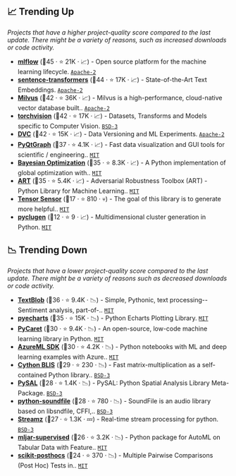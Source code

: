 ## 📈 Trending Up

_Projects that have a higher project-quality score compared to the last update. There might be a variety of reasons, such as increased downloads or code activity._

- <b><a href="https://github.com/mlflow/mlflow">mlflow</a></b> (🥇45 ·  ⭐ 21K · 📈) - Open source platform for the machine learning lifecycle. <code><a href="http://bit.ly/3nYMfla">Apache-2</a></code>
- <b><a href="https://github.com/UKPLab/sentence-transformers">sentence-transformers</a></b> (🥇44 ·  ⭐ 17K · 📈) - State-of-the-Art Text Embeddings. <code><a href="http://bit.ly/3nYMfla">Apache-2</a></code> <code><img src="https://git.io/JLy1Q" style="display:inline;" width="13" height="13"></code>
- <b><a href="https://github.com/milvus-io/milvus">Milvus</a></b> (🥇42 ·  ⭐ 36K · 📈) - Milvus is a high-performance, cloud-native vector database built.. <code><a href="http://bit.ly/3nYMfla">Apache-2</a></code>
- <b><a href="https://github.com/pytorch/vision">torchvision</a></b> (🥇42 ·  ⭐ 17K · 📈) - Datasets, Transforms and Models specific to Computer Vision. <code><a href="http://bit.ly/3aKzpTv">BSD-3</a></code> <code><img src="https://git.io/JLy1Q" style="display:inline;" width="13" height="13"></code>
- <b><a href="https://github.com/iterative/dvc">DVC</a></b> (🥇42 ·  ⭐ 15K · 📈) - Data Versioning and ML Experiments. <code><a href="http://bit.ly/3nYMfla">Apache-2</a></code>
- <b><a href="https://github.com/pyqtgraph/pyqtgraph">PyQtGraph</a></b> (🥈37 ·  ⭐ 4.1K · 📈) - Fast data visualization and GUI tools for scientific / engineering.. <code><a href="http://bit.ly/34MBwT8">MIT</a></code>
- <b><a href="https://github.com/bayesian-optimization/BayesianOptimization">Bayesian Optimization</a></b> (🥇35 ·  ⭐ 8.3K · 📈) - A Python implementation of global optimization with.. <code><a href="http://bit.ly/34MBwT8">MIT</a></code>
- <b><a href="https://github.com/Trusted-AI/adversarial-robustness-toolbox">ART</a></b> (🥇35 ·  ⭐ 5.4K · 📈) - Adversarial Robustness Toolbox (ART) - Python Library for Machine Learning.. <code><a href="http://bit.ly/34MBwT8">MIT</a></code>
- <b><a href="https://github.com/parrt/tensor-sensor">Tensor Sensor</a></b> (🥉17 ·  ⭐ 810 · 💀) - The goal of this library is to generate more helpful.. <code><a href="http://bit.ly/34MBwT8">MIT</a></code> <code><img src="https://git.io/JLy1Q" style="display:inline;" width="13" height="13"></code>
- <b><a href="https://github.com/clugen/pyclugen">pyclugen</a></b> (🥇12 ·  ⭐ 9 · 📈) - Multidimensional cluster generation in Python. <code><a href="http://bit.ly/34MBwT8">MIT</a></code>

## 📉 Trending Down

_Projects that have a lower project-quality score compared to the last update. There might be a variety of reasons such as decreased downloads or code activity._

- <b><a href="https://github.com/sloria/TextBlob">TextBlob</a></b> (🥈36 ·  ⭐ 9.4K · 📉) - Simple, Pythonic, text processing--Sentiment analysis, part-of-.. <code><a href="http://bit.ly/34MBwT8">MIT</a></code>
- <b><a href="https://github.com/pyecharts/pyecharts">pyecharts</a></b> (🥈35 ·  ⭐ 15K · 📉) - Python Echarts Plotting Library. <code><a href="http://bit.ly/34MBwT8">MIT</a></code> <code><img src="https://git.io/JLy1E" style="display:inline;" width="13" height="13"></code>
- <b><a href="https://github.com/pycaret/pycaret">PyCaret</a></b> (🥈30 ·  ⭐ 9.4K · 📉) - An open-source, low-code machine learning library in Python. <code><a href="http://bit.ly/34MBwT8">MIT</a></code>
- <b><a href="https://github.com/Azure/MachineLearningNotebooks">AzureML SDK</a></b> (🥈30 ·  ⭐ 4.2K · 📉) - Python notebooks with ML and deep learning examples with Azure.. <code><a href="http://bit.ly/34MBwT8">MIT</a></code>
- <b><a href="https://github.com/explosion/cython-blis">Cython BLIS</a></b> (🥈29 ·  ⭐ 230 · 📉) - Fast matrix-multiplication as a self-contained Python library.. <code><a href="http://bit.ly/3aKzpTv">BSD-3</a></code>
- <b><a href="https://github.com/pysal/pysal">PySAL</a></b> (🥉28 ·  ⭐ 1.4K · 📉) - PySAL: Python Spatial Analysis Library Meta-Package. <code><a href="http://bit.ly/3aKzpTv">BSD-3</a></code>
- <b><a href="https://github.com/bastibe/python-soundfile">python-soundfile</a></b> (🥉28 ·  ⭐ 780 · 📉) - SoundFile is an audio library based on libsndfile, CFFI,.. <code><a href="http://bit.ly/3aKzpTv">BSD-3</a></code>
- <b><a href="https://github.com/python-streamz/streamz">Streamz</a></b> (🥉27 ·  ⭐ 1.3K · 💤) - Real-time stream processing for python. <code><a href="http://bit.ly/3aKzpTv">BSD-3</a></code>
- <b><a href="https://github.com/mljar/mljar-supervised">mljar-supervised</a></b> (🥈26 ·  ⭐ 3.2K · 📉) - Python package for AutoML on Tabular Data with Feature.. <code><a href="http://bit.ly/34MBwT8">MIT</a></code>
- <b><a href="https://github.com/maximtrp/scikit-posthocs">scikit-posthocs</a></b> (🥉24 ·  ⭐ 370 · 📉) - Multiple Pairwise Comparisons (Post Hoc) Tests in.. <code><a href="http://bit.ly/34MBwT8">MIT</a></code> <code><img src="https://git.io/JLy1F" style="display:inline;" width="13" height="13"></code>

